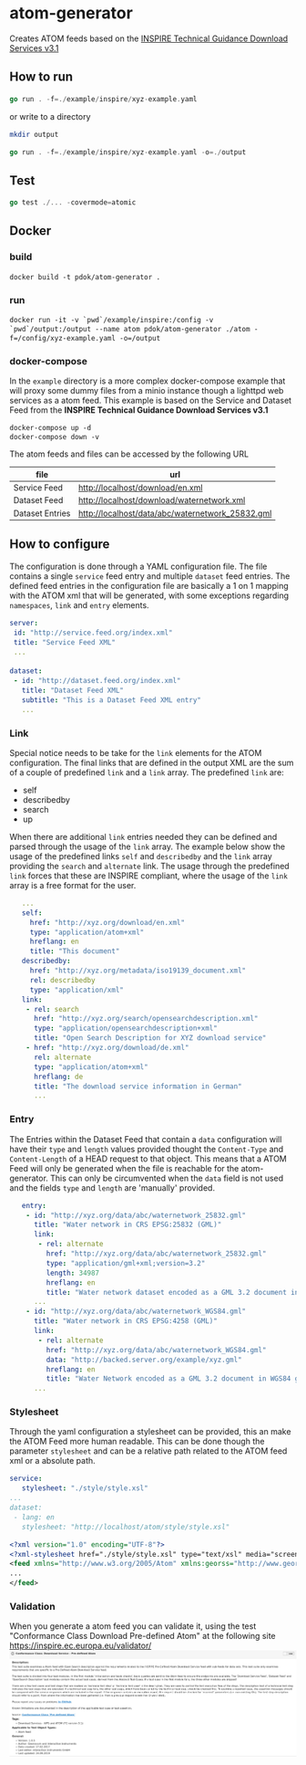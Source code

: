 # atom-generator

Creates ATOM feeds based on the [INSPIRE Technical Guidance Download Services v3.1](https://inspire.ec.europa.eu/documents/Network_Services/Technical_Guidance_Download_Services_v3.1.pdf)

## How to run

```go
go run . -f=./example/inspire/xyz-example.yaml
```

or write to a directory

```bash
mkdir output
```

```go
go run . -f=./example/inspire/xyz-example.yaml -o=./output
```

## Test

```go
go test ./... -covermode=atomic
```

## Docker

### build

```docker
docker build -t pdok/atom-generator .
```

### run

```docker
docker run -it -v `pwd`/example/inspire:/config -v `pwd`/output:/output --name atom pdok/atom-generator ./atom -f=/config/xyz-example.yaml -o=/output
```

### docker-compose

In the ```example``` directory is a more complex docker-compose example that will proxy some dummy files from a minio instance though a lighttpd web services as a atom feed. This example is based on the Service and Dataset Feed from the **INSPIRE Technical Guidance Download Services v3.1**

```docker-compose
docker-compose up -d
docker-compose down -v
```

The atom feeds and files can be accessed by the following URL

| file | url |
|---|---|
| Service Feed | <http://localhost/download/en.xml>|
| Dataset Feed | <http://localhost/download/waternetwork.xml> |
| Dataset Entries | <http://localhost/data/abc/waternetwork_25832.gml> |

## How to configure

The configuration is done through a YAML configuration file. The file contains a single ```service``` feed entry and multiple ```dataset``` feed entries. The defined feed entries in the configuration file are basically a 1 on 1 mapping with the ATOM xml that will be generated, with some exceptions regarding ```namespaces```, ```link``` and ```entry``` elements.

```yaml
server:
 id: "http://service.feed.org/index.xml"
 title: "Service Feed XML"
 ...

dataset:
 - id: "http://dataset.feed.org/index.xml"
   title: "Dataset Feed XML"
   subtitle: "This is a Dataset Feed XML entry"
   ...
```

### Link

Special notice needs to be take for the ```link``` elements for the ATOM configuration. The final links that are defined in the output XML are the sum of a couple of predefined ```link``` and a ```link``` array. The predefined ```link``` are:

* self
* describedby
* search
* up
  
When there are additional ```link``` entries needed they can be defined and parsed through the usage of the ```link``` array. The example below show the usage of the predefined links ```self``` and ```describedby``` and the ```link``` array providing the ```search``` and ```alternate``` link. The usage through the predefined ```link``` forces that these are INSPIRE compliant, where the usage of the ```link``` array is a free format for the user.

```yaml
   ...
   self:
     href: "http://xyz.org/download/en.xml"
     type: "application/atom+xml"
     hreflang: en
     title: "This document"
   describedby:
     href: "http://xyz.org/metadata/iso19139_document.xml"
     rel: describedby
     type: "application/xml"
   link:
    - rel: search
      href: "http://xyz.org/search/opensearchdescription.xml"
      type: "application/opensearchdescription+xml"
      title: "Open Search Description for XYZ download service"
    - href: "http://xyz.org/download/de.xml"
      rel: alternate
      type: "application/atom+xml"
      hreflang: de
      title: "The download service information in German"
      ...
```

### Entry

The Entries within the Dataset Feed that contain a ```data``` configuration will have their ```type``` and ```length``` values provided thought the ```Content-Type``` and ```Content-Length``` of a HEAD request to that object. This means that a ATOM Feed will only be generated when the file is reachable for the atom-generator. This can only be circumvented when the ```data``` field is not used and the fields ```type``` and ```length``` are 'manually' provided.

```yaml
   entry:
    - id: "http://xyz.org/data/abc/waternetwork_25832.gml"
      title: "Water network in CRS EPSG:25832 (GML)"
      link:
       - rel: alternate
         href: "http://xyz.org/data/abc/waternetwork_25832.gml"
         type: "application/gml+xml;version=3.2"
         length: 34987
         hreflang: en
         title: "Water network dataset encoded as a GML 3.2 document in ETRS89 UTM zone 32N (http://www.opengis.net/def/crs/EPSG/0/25832)"
      ...
    - id: "http://xyz.org/data/abc/waternetwork_WGS84.gml"
      title: "Water network in CRS EPSG:4258 (GML)"
      link:
       - rel: alternate
         href: "http://xyz.org/data/abc/waternetwork_WGS84.gml"
         data: "http://backed.server.org/example/xyz.gml"
         hreflang: en
         title: "Water Network encoded as a GML 3.2 document in WGS84 geographic coordinates (http://www.opengis.net/def/crs/OGC/1.3/CRS84)"
      ...
```

### Stylesheet

Through the yaml configuration a stylesheet can be provided, this an make the ATOM Feed more human readable. This can be done though the parameter ```stylesheet``` and can be a relative path related to the ATOM feed xml or a absolute path.

```yaml
service:
   stylesheet: "./style/style.xsl"
...
dataset:
 - lang: en
   stylesheet: "http://localhost/atom/style/style.xsl"
```

```xml
<?xml version="1.0" encoding="UTF-8"?>
<?xml-stylesheet href="./style/style.xsl" type="text/xsl" media="screen"?>
<feed xmlns="http://www.w3.org/2005/Atom" xmlns:georss="http://www.georss.org/georss" xmlns:inspire_dls="http://inspire.ec.europa.eu/schemas/inspire_dls/1.0" xml:lang="nl">
...
</feed>
```

### Validation

When you generate a atom feed you can validate it, using the test "Conformance Class Download Pre-defined Atom" at the 
following site https://inspire.ec.europa.eu/validator/ 
![inspire_test](./images/pre-defined-atom.png)

